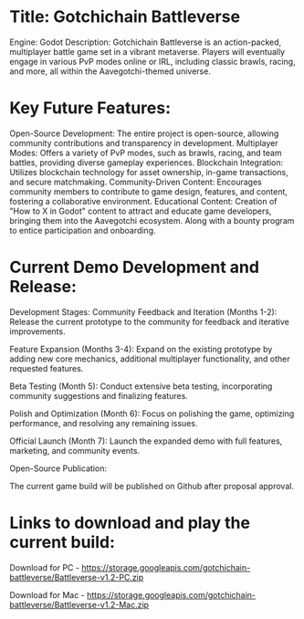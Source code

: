 # Title: Gotchichain Battleverse
Engine: Godot
Description: 
Gotchichain Battleverse is an action-packed, multiplayer battle game set in a vibrant metaverse. Players will eventually engage in various PvP modes online or IRL, including classic brawls, racing, and more, all within the Aavegotchi-themed universe.

# Key Future Features:
Open-Source Development: The entire project is open-source, allowing community contributions and transparency in development.
Multiplayer Modes: Offers a variety of PvP modes, such as brawls, racing, and team battles, providing diverse gameplay experiences.
Blockchain Integration: Utilizes blockchain technology for asset ownership, in-game transactions, and secure matchmaking.
Community-Driven Content: Encourages community members to contribute to game design, features, and content, fostering a collaborative environment.
Educational Content: Creation of "How to X in Godot" content to attract and educate game developers, bringing them into the Aavegotchi ecosystem. Along with a bounty program to entice participation and onboarding.

# Current Demo Development and Release:
Development Stages:
Community Feedback and Iteration (Months 1-2): Release the current prototype to the community for feedback and iterative improvements.

Feature Expansion (Months 3-4): Expand on the existing prototype by adding new core mechanics, additional multiplayer functionality, and other requested features.

Beta Testing (Month 5): Conduct extensive beta testing, incorporating community suggestions and finalizing features.

Polish and Optimization (Month 6): Focus on polishing the game, optimizing performance, and resolving any remaining issues.

Official Launch (Month 7): Launch the expanded demo with full features, marketing, and community events.

Open-Source Publication:

The current game build will be published on Github after proposal approval.

# Links to download and play the current build:

Download for PC - https://storage.googleapis.com/gotchichain-battleverse/Battleverse-v1.2-PC.zip

Download for Mac - https://storage.googleapis.com/gotchichain-battleverse/Battleverse-v1.2-Mac.zip
